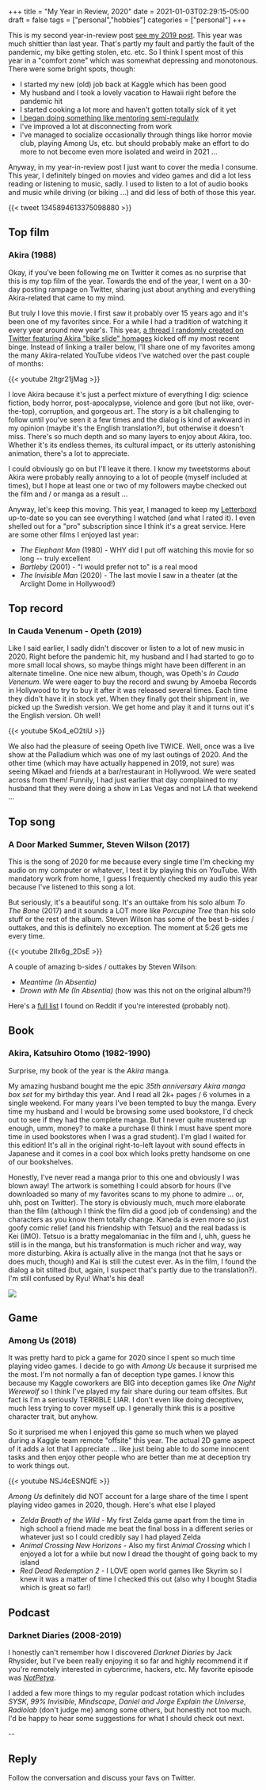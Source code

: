 +++ 
title = "My Year in Review, 2020" 
date = 2021-01-03T02:29:15-05:00 
draft = false 
tags = ["personal","hobbies"] 
categories = ["personal"] 
+++

This is my second year-in-review post [see my 2019 post](https://mrisdal.github.io/blog/posts/my-2019/). This year was much shittier than last year. That's partly my fault and partly the fault of the pandemic, my bike getting stolen, etc. etc. So I think I spent most of this year in a "comfort zone" which was somewhat depressing and monotonous. There were some bright spots, though:

* I started my new (old) job back at Kaggle which has been good
* My husband and I took a lovely vacation to Hawaii right before the pandemic hit 
* I started cooking a lot more and haven't gotten totally sick of it yet
* [I began doing something like mentoring semi-regularly](https://twitter.com/MeganRisdal/status/1344482197999288323?s=20)
* I've improved a lot at disconnecting from work
* I've managed to socialize occasionally through things like horror movie club, playing Among Us, etc. but should probably make an effort to do more to not become even more isolated and weird in 2021 ...

Anyway, in my year-in-review post I just want to cover the media I consume. This year, I definitely binged on movies and video games and did a lot less reading or listening to music, sadly. I used to listen to a lot of audio books and music while driving (or biking ...) and did less of both of those this year.

{{< tweet 1345894613375098880 >}}

## Top film

### Akira (1988)

Okay, if you've been following me on Twitter it comes as no surprise that this is my top film of the year. Towards the end of the year, I went on a 30-day posting rampage on Twitter, sharing just about anything and everything Akira-related that came to my mind. 

But truly I love this movie. I first saw it probably over 15 years ago and it's been one of my favorites since. For a while I had a tradition of watching it every year around new year's. This year, [a thread I randomly created on Twitter featuring Akira "bike slide" homages](https://twitter.com/MeganRisdal/status/1330081766795849729) kicked off my most recent binge. Instead of linking a trailer below, I'll share one of my favorites among the many Akira-related YouTube videos I've watched over the past couple of months:

{{< youtube 2ltgr21jMag >}}

I love Akira because it's just a perfect mixture of everything I dig: science fiction, body horror, post-apocalypse, violence and gore (but not like, over-the-top), corruption, and gorgeous art. The story is a bit challenging to follow until you've seen it a few times and the dialog is kind of awkward in my opinion (maybe it's the English translation?), but otherwise it doesn't miss. There's so much depth and so many layers to enjoy about Akira, too. Whether it's its endless themes, its cultural impact, or its utterly astonishing animation, there's a lot to appreciate.

I could obviously go on but I'll leave it there. I know my tweetstorms about Akira were probably  really annoying to a lot of people (myself included at times), but I hope at least one or two of my followers maybe checked out the film and / or manga as a result ...

Anyway, let's keep this moving. This year, I managed to keep my [Letterboxd](https://letterboxd.com/mrisdal/films/diary/) up-to-date so you can see everything I watched (and what I rated it). I even shelled out for a "pro" subscription since I think it's a great service. Here are some other films I enjoyed last year:

* _The Elephant Man_ (1980) - WHY did I put off watching this movie for so long -- truly excellent
* _Bartleby_ (2001) - "I would prefer not to" is a real mood
* _The Invisible Man_ (2020) - The last movie I saw in a theater (at the Arclight Dome in Hollywood!)

## Top record

### In Cauda Venenum - Opeth (2019)

Like I said earlier, I sadly didn't discover or listen to a lot of new music in 2020. Right before the pandemic hit, my husband and I had started to go to more small local shows, so maybe things might have been different in an alternate timeline. One nice new album, though, was Opeth's _In Cauda Venenum_. We were eager to buy the record and swung by Amoeba Records in Hollywood to try to buy it after it was released several times. Each time they didn't have it in stock yet. When they finally got their shipment in, we picked up the Swedish version. We get home and play it and it turns out it's the English version. Oh well!

{{< youtube 5Ko4_eO2tiU >}}

We also had the pleasure of seeing Opeth live TWICE. Well, once was a live show at the Palladium which was one of my last outings of 2020. And the other time (which may have actually happened in 2019, not sure) was seeing Mikael and friends at a bar/restaurant in Hollywood. We were seated across from them! Funnily, I had just earlier that day complained to my husband that they were doing a show in Las Vegas and not LA that weekend ...

## Top song

### A Door Marked Summer, Steven Wilson (2017)

This is the song of 2020 for me because every single time I'm checking my audio on my computer or whatever, I test it by playing this on YouTube. With mandatory work from home, I guess I frequently checked my audio this year because I've listened to this song a lot. 

But seriously, it's a beautiful song. It's an outtake from his solo album _To The Bone_ (2017) and it sounds a LOT more like _Porcupine Tree_ than his solo stuff or the rest of the album. Steven Wilson has some of the best b-sides / outtakes, and this is definitely no exception. The moment at 5:26 gets me every time.

{{< youtube 2IIx6g_2DsE >}}

A couple of amazing b-sides / outtakes by Steven Wilson:

* _Meantime (In Absentia)_
* _Drown with Me (In Absentia)_ (how was this not on the original album?!)

Here's a [full list](https://www.reddit.com/r/porcupinetree/comments/60aqqz/bsides_and_outtakes/) I found on Reddit if you're interested (probably not).

## Book

### Akira, Katsuhiro Otomo (1982-1990)

Surprise, my book of the year is the _Akira_ manga.

My amazing husband bought me the epic _35th anniversary Akira manga box set_ for my birthday this year. And I read all 2k+ pages / 6 volumes in a single weekend. For many years I've been tempted to buy the manga. Every time my husband and I would be browsing some used bookstore, I'd check out to see if they had the complete manga. But I never quite mustered up enough, umm, money? to make a purchase (I think I must have spent more time in used bookstores when I was a grad student). I'm glad I waited for this edition! It's all in the original right-to-left layout with sound effects in Japanese and it comes in a cool box which looks pretty handsome on one of our bookshelves.

Honestly, I've never read a manga prior to this one and obviously I was blown away! The artwork is something I could absorb for hours (I've downloaded so many of my favorites scans to my phone to admire ... or, uhh, post on Twitter). The story is obviously much, much more elaborate than the film (although I think the film did a good job of condensing) and the characters as you know them totally change. Kaneda is even more so just goofy comic relief (and his friendship with Tetsuo) and the real badass is Kei (IMO). Tetsuo is a bratty megalomaniac in the film and I, uhh, guess he still is in the manga, but his transformation is much richer and way, way more disturbing. Akira is actually alive in the manga (not that he says or does much, though) and Kai is still the cutest ever. As in the film, I found the dialog a bit stilted (but, again, I suspect that's partly due to the translation?). I'm still confused by Ryu! What's his deal!

<img src="https://lh3.googleusercontent.com/pw/ACtC-3cd2jw5_QoSMifSjm-89OeJLOyfTSPLz9m-xmtEKPvpW6d49K_T2ukXa1rt0jVvcFjvqaCZmm_NvMNGP3RgDNOyJVzgNpoCAJOoxJJGV-7z5gOULVId4r6Eg-Ui7h2O9rgf70XP7ZNnIJQuPJSMb6dtew=w800-h567-no">


## Game

### Among Us (2018)

It was pretty hard to pick a game for 2020 since I spent so much time playing video games. I decide to go with _Among Us_ because it surprised me the most. I'm not normally a fan of deception type games. I know this because my Kaggle coworkers are BIG into deception games like _One Night Werewolf_ so I think I've played my fair share during our team offsites. But fact is I'm a seriously TERRIBLE LIAR. I don't even like doing deceptivev, much less trying to cover myself up. I generally think this is a positive character trait, but anyhow. 

So it surprised me when I enjoyed this game so much when we played during a Kaggle team remote "offsite" this year. The actual 2D game aspect of it adds a lot that I appreciate ... like just being able to do some innocent tasks and then enjoy other people who are better than me at deception try to work things out. 

{{< youtube NSJ4cESNQfE >}}

_Among Us_ definitely did NOT account for a large share of the time I spent playing video games in 2020, though. Here's what else I played

* _Zelda Breath of the Wild_ - My first Zelda game apart from the time in high school a friend made me beat the final boss in a different series or whatever just so I could credibly say I had played Zelda
* _Animal Crossing New Horizons_ - Also my first _Animal Crossing_ which I enjoyed a lot for a while but now I dread the thought of going back to my island
* _Red Dead Redemption 2_ - I LOVE open world games like Skyrim so I knew it was a matter of time I checked this out (also why I bought Stadia which is great so far!)

## Podcast

### Darknet Diaries (2008-2019)

I honestly can't remember how I discovered _Darknet Diaries_ by Jack Rhysider, but I've been really enjoying it so far and highly recommend it if you're remotely interested in cybercrime, hackers, etc. My favorite episode was [_NotPetya_](https://darknetdiaries.com/episode/54/).

I added a few more things to my regular podcast rotation which includes _SYSK_, _99% Invisible_, _Mindscape_, _Daniel and Jorge Explain the Universe_, _Radiolab_ (don't judge me) among some others, but honestly not too much. I'd be happy to hear some suggestions for what I should check out next. 

-- 

## Reply

Follow the conversation and discuss your favs on Twitter.

